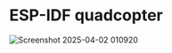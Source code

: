 # ESP-IDF quadcopter

![Screenshot 2025-04-02 010920](https://github.com/user-attachments/assets/613fd3e6-9d61-45e4-9a11-24ab582e6ca2)
